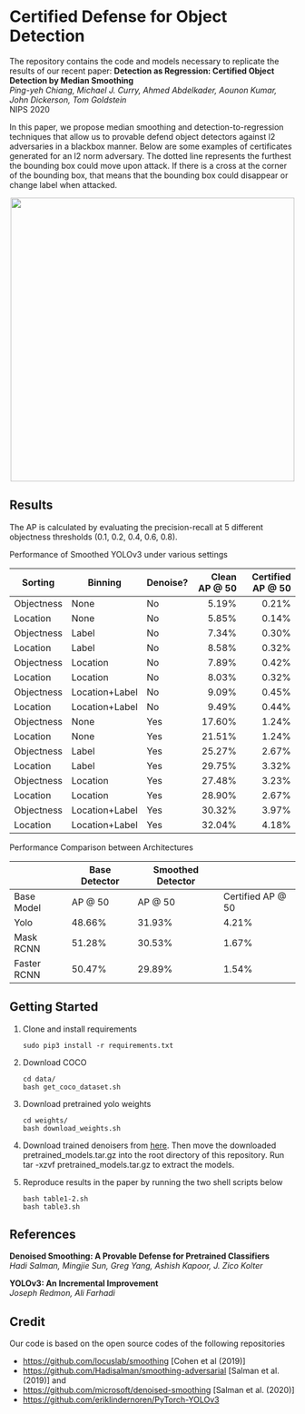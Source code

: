 
# Certified Defense for Object Detection
The repository contains the code and models necessary to replicate the results of our recent paper:
**Detection as Regression: Certified Object Detection by Median Smoothing** <br>
*Ping-yeh Chiang, Michael J. Curry, Ahmed Abdelkader, Aounon Kumar, John Dickerson, Tom Goldstein* <br>
NIPS 2020

In this paper, we propose median smoothing and detection-to-regression techniques that allow us to 
provable defend object detectors against l2 adversaries in a blackbox manner.
Below are some examples of certificates generated for an l2 norm adversary. 
The dotted line represents the furthest the bounding box could move upon attack. 
If there is a cross at the corner of the bounding box, that means that the bounding box
could disappear or change label when attacked.

<p align="center">
<img src="images/img_detection_sample.png"  width="500" >
</p>


## Results
The AP is calculated by evaluating the precision-recall at 5 different
objectness thresholds (0.1, 0.2, 0.4, 0.6, 0.8). 

Performance of Smoothed YOLOv3 under various settings

| Sorting    | Binning        | Denoise? | Clean AP @ 50 | Certified AP @ 50 |
|------------|----------------|----------|---------------:|-------------------:|
| Objectness | None           | No       |         5.19% |             0.21% |
| Location   | None           | No       |         5.85% |             0.14% |
| Objectness | Label          | No       |         7.34% |             0.30% |
| Location   | Label          | No       |         8.58% |             0.32% |
| Objectness | Location       | No       |         7.89% |             0.42% |
| Location   | Location       | No       |         8.03% |             0.32% |
| Objectness | Location+Label | No       |         9.09% |             0.45% |
| Location   | Location+Label | No       |         9.49% |             0.44% |
| Objectness | None           | Yes      |        17.60% |             1.24% |
| Location   | None           | Yes      |        21.51% |             1.24% |
| Objectness | Label          | Yes      |        25.27% |             2.67% |
| Location   | Label          | Yes      |        29.75% |             3.32% |
| Objectness | Location       | Yes      |        27.48% |             3.23% |
| Location   | Location       | Yes      |        28.90% |             2.67% |
| Objectness | Location+Label | Yes      |        30.32% |             3.97% |
| Location   | Location+Label | Yes      |        32.04% |             4.18% |

Performance Comparison between Architectures

|             | Base Detector | Smoothed Detector |                   |
|-------------|---------------|-------------------|-------------------|
| Base Model  | AP @ 50       | AP @ 50           | Certified AP @ 50 |
| Yolo        |        48.66% |            31.93% |             4.21% |
| Mask RCNN   |        51.28% |            30.53% |             1.67% |
| Faster RCNN |        50.47% |            29.89% |             1.54% |

## Getting Started
1. Clone and install requirements 
    ```
    sudo pip3 install -r requirements.txt
   ```

2. Download COCO
    ```
    cd data/
    bash get_coco_dataset.sh
    ```
    
3. Download pretrained yolo weights
    ```
   cd weights/
    bash download_weights.sh
   ```
    
4. Download trained denoisers from [here](https://drive.google.com/open?id=1MCXSKlz8qYQOGqMhbqmwN4Y0YPNMxVj6). Then move the downloaded pretrained_models.tar.gz into the root directory of this repository. Run tar -xzvf pretrained_models.tar.gz to extract the models.
    
5. Reproduce results in the paper by running the two shell scripts below
    ```
   bash table1-2.sh
   bash table3.sh
   ``` 
   
## References
**Denoised Smoothing: A Provable Defense for Pretrained Classifiers** <br>
*Hadi Salman, Mingjie Sun, Greg Yang, Ashish Kapoor, J. Zico Kolter* <br>

**YOLOv3: An Incremental Improvement** <br>
*Joseph Redmon, Ali Farhadi* <br>

## Credit
Our code is based on the open source codes of the following repositories

* https://github.com/locuslab/smoothing [Cohen et al (2019)]
* https://github.com/Hadisalman/smoothing-adversarial [Salman et al. (2019)] and
* https://github.com/microsoft/denoised-smoothing [Salman et al. (2020)]
* https://github.com/eriklindernoren/PyTorch-YOLOv3 <br>
